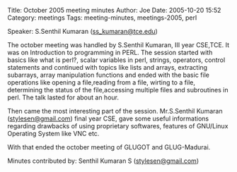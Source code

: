 Title: October 2005 meeting minutes
Author: Joe
Date: 2005-10-20 15:52
Category: meetings
Tags: meeting-minutes, meetings-2005, perl

Speaker: S.Senthil Kumaran (ss_kumaran@tce.edu)

The october meeting was handled by S.Senthil Kumaran, III year CSE,TCE. It was on Introduction to programming in PERL. The session started with basics like what is perl?, scalar variables in perl, strings, operators, control statements and continued with topics like lists and arrays, extracting
subarrays, array manipulation functions and ended with the basic file operations like opening a file,reading from a file, wirting to a file, determining the status of the file,accessing multiple files and subroutines in perl. The talk lasted for about an hour.

Then came the most interesting part of the session. Mr.S.Senthil Kumaran (stylesen@gmail.com) final year CSE, gave some useful informations regarding drawbacks of using proprietary softwares, features of GNU/Linux Operating System like VNC etc.

With that ended the october meeting of
GLUGOT and GLUG-Madurai.

Minutes contributed by: Senthil Kumaran S (stylesen@gmail.com)
